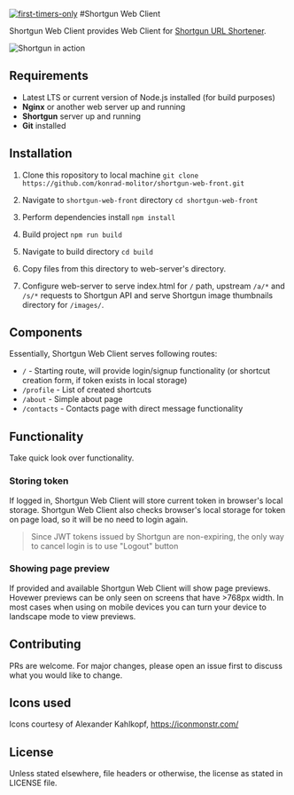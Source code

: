 [![first-timers-only](https://img.shields.io/badge/first--timers--only-friendly-blue.svg?style=flat-square)](https://www.firsttimersonly.com/)
#Shortgun Web Client

Shortgun Web Client provides Web Client for [Shortgun URL Shortener](https://github.com/konrad-molitor/shortgun). 

![Shortgun in action](https://thumbs2.imgbox.com/43/b9/4EGpcvks_t.gif)

## Requirements
* Latest LTS or current version of Node.js installed (for build purposes)
* __Nginx__ or another web server up and running
* __Shortgun__ server up and running
* __Git__ installed

## Installation

1. Clone this ropository to local machine
`git clone https://github.com/konrad-molitor/shortgun-web-front.git`

2. Navigate to `shortgun-web-front` directory
`cd shortgun-web-front`

3. Perform dependencies install
`npm install`

4. Build project
`npm run build`

5. Navigate to build directory
`cd build`

6. Copy files from this directory to web-server's directory.
7. Configure web-server to serve index.html for `/` path, upstream `/a/*` and `/s/*` requests to Shortgun API and serve Shortgun image thumbnails directory for `/images/`.

## Components

Essentially, Shortgun Web Client serves following routes:
* `/` - Starting route, will provide login/signup functionality (or shortcut creation form, if token exists in local storage)
* `/profile` - List of created shortcuts
* `/about` - Simple about page
* `/contacts` - Contacts page with direct message functionality

## Functionality

Take quick look over functionality.

### Storing token
If logged in, Shortgun Web Client will store current token in browser's local storage. Shortgun Web Client also checks browser's local storage for token on page load, so it will be no need to login again.
> Since JWT tokens issued by Shortgun are non-expiring, the only way to cancel login is to use "Logout" button

### Showing page preview
If provided and available Shortgun Web Client will show page previews. Hovewer previews can be only seen on screens that have >768px width. In most cases when using on mobile devices you can turn your device to landscape mode to view previews.

## Contributing
PRs are welcome. For major changes, please open an issue first to discuss what you would like to change.

## Icons used
Icons courtesy of Alexander Kahlkopf, https://iconmonstr.com/

## License
Unless stated elsewhere, file headers or otherwise, the license as stated in LICENSE file.
